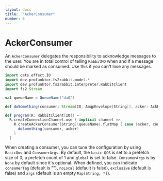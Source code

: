 ```yaml
---
layout: docs
title:  "AckerConsumer"
number: 8
---
```


# AckerConsumer

An `AckerConsumer` delegates the responsibility to acknowledge messages to the user. You are in total control of telling `RabbitMQ` when and if a message should be marked as consumed. Use this if you can't lose any messages.

```scala mdoc:silent
import cats.effect.IO
import dev.profunktor.fs2rabbit.model.*
import dev.profunktor.fs2rabbit.interpreter.RabbitClient
import fs2.Stream

val queueName = QueueName("daQ")

def doSomething(consumer: Stream[IO, AmqpEnvelope[String]], acker: AckResult => IO[Unit]): IO[Unit] = IO.unit

def program(R: RabbitClient[IO]) =
  R.createConnectionChannel.use { implicit channel =>
    R.createAckerConsumer[String](queueName).flatMap { case (acker, consumer) =>
      doSomething(consumer, acker)
    }
  }
```

When creating a consumer, you can tune the configuration by using `BasicQos` and `ConsumerArgs`. By default, the `basic QOS` is set to a prefetch size of 0, a prefetch count of 1 and `global` is set to false. `ConsumerArgs` is by `None` by default since it's optional. When defined, you can indicate `consumerTag` (default is ""), `noLocal` (default is false), `exclusive` (default is false) and `args` (default is an empty `Map[String, *]`).
